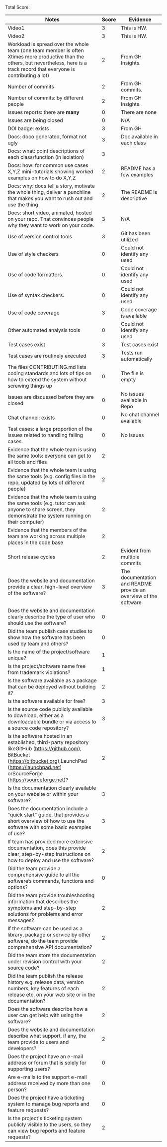 Total Score: 

|Notes|Score|Evidence|
|-----|---------|---------|
|Video1| 3 | This is HW. | 
|Video2| 3 | This is HW. | 
|Workload is spread over the whole team (one team member is often Xtimes more productive than the others, but nevertheless, here is a track record that everyone is contributing a lot)| 2 | From GH Insights. |
|Number of commits| 2 | From GH commits.|
|Number of commits: by different people| 2 | From GH Insights. |
|Issues reports: there are **many**| 0 | There are none |
|Issues are being closed| 0 | N/A |
|DOI badge: exists| 3 | From GH |
|Docs: doco generated, format not ugly | 3 | Doc available in each class|
|Docs: what: point descriptions of each class/function (in isolation) | 3 | 
|Docs: how: for common use cases X,Y,Z mini-tutorials showing worked examples on how to do X,Y,Z| 2 | README has a few examples|
|Docs: why: docs tell a story, motivate the whole thing, deliver a punchline that makes you want to rush out and use the thing| 2 | The README is descriptive |
|Docs: short video, animated, hosted on your repo. That convinces people why they want to work on your code.| 3 | N/A |
|Use of version control tools| 3 | Git has been utilized
|Use of style checkers | 0 | Could not identify any used |
|Use of code formatters. | 0 | Could not identify any used |
|Use of syntax checkers. | 0 | Could not identify any used |
|Use of code coverage | 3 | Code coverage is available |
|Other automated analysis tools| 0 | Could not identify any used |
|Test cases exist| 3 | Test cases exist |
|Test cases are routinely executed| 3 | Tests run automatically|
|The files CONTRIBUTING.md lists coding standards and lots of tips on how to extend the system without screwing things up| 0 |  The file is empty |
|Issues are discussed before they are closed| 0 | No issues available in Repo |
|Chat channel: exists| 0 | No chat channel available |
|Test cases: a large proportion of the issues related to handling failing cases.| 0 | No issues|
|Evidence that the whole team is using the same tools: everyone can get to all tools and files| 2 | 
|Evidence that the whole team is using the same tools (e.g. config files in the repo, updated by lots of different people)| 2 | 
|Evidence that the whole team is using the same tools (e.g. tutor can ask anyone to share screen, they demonstrate the system running on their computer)| 2 | 
|Evidence that the members of the team are working across multiple places in the code base| 2 | 
|Short release cycles | 2 |  Evident from multiple commits |
|Does the website and documentation provide a clear, high-level overview of the software? | 3 | The documentation and README provide an overview of the software |
|Does the website and documentation clearly describe the type of user who should use the software? | 0 | 
|Did the team publish case studies to show how the software has been used by team and others? | 0 | 
|Is the name of the project/software unique? | 1 | 
|Is the project/software name free from trademark violations? | 1 | 
|Is the software available as a package that can be deployed without building it? | 2 | 
|Is the software available for free? | 3 | 
|Is the source code publicly available to download, either as a downloadable bundle or via access to a source code repository? | 3 | 
|Is the software hosted in an established, third-party repository likeGitHub (https://github.com), BitBucket (https://bitbucket.org),LaunchPad (https://launchpad.net) orSourceForge (https://sourceforge.net)? | 2 | 
|Is the documentation clearly available on your website or within your software? | 3 | 
|Does the documentation include a "quick start" guide, that provides a short overview of how to use the software with some basic examples of use? | 3 | 
|If team has provided more extensive documentation, does this provide clear, step-by-step instructions on how to deploy and use the software? | 2 | 
|Did the team provide a comprehensive guide to all the software’s commands, functions and options? | 0 | 
|Did the team provide troubleshooting information that describes the symptoms and step-by-step solutions for problems and error messages? | 2 | 
|If the software can be used as a library, package or service by other software, do the team provide comprehensive API documentation? | 2 | 
|Did the team store the documentation under revision control with your source code? | 2 | 
|Did the team publish the release history e.g. release data, version numbers, key features of each release etc. on your web site or in the documentation? | 2 | 
|Does the software describe how a user can get help with using the software? | 2 | 
|Does the website and documentation describe what support, if any, the team provide to users and developers? | 2 | 
|Does the project have an e-mail address or forum that is solely for supporting users? | 0 | 
|Are e-mails to the support e-mail address received by more than one person? | 0 | 
|Does the project have a ticketing system to manage bug reports and feature requests? | 0 | 
|Is the project's ticketing system publicly visible to the users, so they can view bug reports and feature requests? | 2 | 
